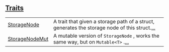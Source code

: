 
[Traits](./core-starknet-storage-storage_node-traits.md)
 ---
| | |
|:---|:---|
| [StorageNode](./core-starknet-storage-storage_node-StorageNode.md) | A trait that given a storage path of a struct, generates the storage node of this struct.[...](./core-starknet-storage-storage_node-StorageNode.md) |
| [StorageNodeMut](./core-starknet-storage-storage_node-StorageNodeMut.md) | A mutable version of `StorageNode` , works the same way, but on `Mutable<T>` .[...](./core-starknet-storage-storage_node-StorageNodeMut.md) |
